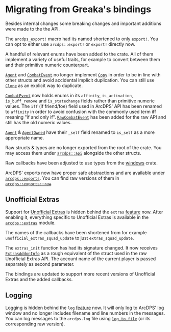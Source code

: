 # Migrating from Greaka's bindings
Besides internal changes some breaking changes and important additions were made to the the API.

The `arcdps_export!` macro had its named shortened to only [`export!`](https://zerthox.github.io/arcdps-bindings/arcdps/macro.export.html).
You can opt to either use `arcdps::export!` or `export!` directly now.

A handful of relevant enums have been added to the crate.
All of them implement a variety of useful traits, for example to convert between them and their primitive numeric counterpart.

[`Agent`](https://zerthox.github.io/arcdps-bindings/arcdps/api/agent/struct.Agent.html) and [`CombatEvent`](https://zerthox.github.io/arcdps-bindings/arcdps/api/event/struct.CombatEvent.html) no longer implement [`Copy`](https://doc.rust-lang.org/std/marker/trait.Copy.html) in order to be in line with other structs and avoid accidental implicit duplication.
You can still use [`Clone`](https://doc.rust-lang.org/std/clone/trait.Clone.html) as an explicit way to duplicate.

[`CombatEvent`](https://zerthox.github.io/arcdps-bindings/arcdps/api/event/struct.CombatEvent.html) now holds enums in its `affinity`, `is_activation`, `is_buff_remove` and `is_statechange` fields rather than primitive numeric values.
The `iff` (if friend/foe) field used in ArcDPS' API has been renamed to `affinity` in order to avoid confusion with the commonly used term iff meaning "if and only if".
[`RawCombatEvent`](https://zerthox.github.io/arcdps-bindings/arcdps/api/event/struct.RawCombatEvent.html) has been added for the raw API and still has the old numeric values.

[`Agent`](https://zerthox.github.io/arcdps-bindings/arcdps/api/agent/struct.Agent.html) & [`AgentOwned`](https://zerthox.github.io/arcdps-bindings/arcdps/api/agent/struct.AgentOwned.html) have their `_self` field renamed to `is_self` as a more appropriate name.

Raw structs & types are no longer exported from the root of the crate. You may access them under [`arcdps::api`](https://zerthox.github.io/arcdps-bindings/arcdps/api/) alongside the other structs.

Raw callbacks have been adjusted to use types from the [windows](https://github.com/microsoft/windows-rs) crate.

ArcDPS' exports now have proper safe abstractions and are available under [`arcdps::exports`](https://zerthox.github.io/arcdps-bindings/arcdps/exports/).
You can find raw versions of them in [`arcdps::exports::raw`](https://zerthox.github.io/arcdps-bindings/arcdps/exports/raw/).

## Unofficial Extras
Support for [Unofficial Extras](https://github.com/Krappa322/arcdps_unofficial_extras_releases) is hidden behind the `extras` [feature](https://doc.rust-lang.org/cargo/reference/features.html) now.
After enabling it, everything specific to Unofficial Extras is available in the [`arcdps::extras`](https://zerthox.github.io/arcdps-bindings/arcdps/extras/) module.

The names of the callbacks have been shortened from for example `unofficial_extras_squad_update` to just `extras_squad_update`.

The `extras_init` function has had its signature changed.
It now receives [`ExtrasAddonInfo`](https://zerthox.github.io/arcdps-bindings/arcdps/extras/struct.ExtrasAddonInfo.html) as a rough equivalent of the struct used in the raw Unofficial Extras API.
The account name of the current player is passed separately as second parameter.

The bindings are updated to support more recent versions of Unofficial Extras and the added callbacks.

## Logging
Logging is hidden behind the `log` [feature](https://doc.rust-lang.org/cargo/reference/features.html) now.
It will only log to ArcDPS' log window and no longer includes filename and line numbers in the messages.
You can log messages to the `arcdps.log` file using [`log_to_file`](https://zerthox.github.io/arcdps-bindings/arcdps/exports/fn.log_to_file.html) (or its corresponding raw version).
